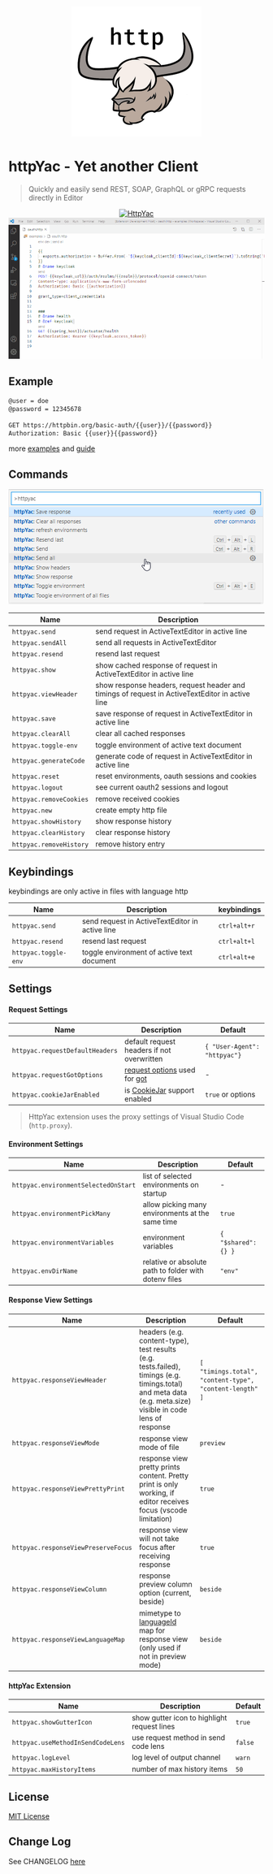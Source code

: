 <p align="center">
<img src="https://raw.githubusercontent.com/AnWeber/vscode-httpyac/master/icon.png" alt="HttpYac Logo" />
</p>

# httpYac - Yet another Client

> Quickly and easily send REST, SOAP, GraphQL or gRPC requests directly in Editor

<p align="center">
<a href="https://httpyac.github.io/">
<img src="https://httpyac.github.io/httpyac_site.png" alt="HttpYac" />
</a>
<img src="https://raw.githubusercontent.com/AnWeber/vscode-httpyac/master/examples/oauth.gif" alt="HttpYac Extension" />
</p>

## Example

```http
@user = doe
@password = 12345678

GET https://httpbin.org/basic-auth/{{user}}/{{password}}
Authorization: Basic {{user}}{{password}}
```

more [examples](https://httpyac.github.io/guide/examples) and [guide](https://httpyac.github.io/guide/)

## Commands

![Commands](https://raw.githubusercontent.com/AnWeber/vscode-httpyac/master/examples/commands.png)

| Name                    | Description                                                                                     |
| ----------------------- | ----------------------------------------------------------------------------------------------- |
| `httpyac.send`          | send request in ActiveTextEditor in active line                                                 |
| `httpyac.sendAll`       | send all requests in ActiveTextEditor                                                           |
| `httpyac.resend`        | resend last request                                                                             |
| `httpyac.show`          | show cached response of request in ActiveTextEditor in active line                              |
| `httpyac.viewHeader`    | show response headers, request header and timings of request in ActiveTextEditor in active line |
| `httpyac.save`          | save response of request in ActiveTextEditor in active line                                     |
| `httpyac.clearAll`      | clear all cached responses                                                                      |
| `httpyac.toggle-env`    | toggle environment of active text document                                                      |
| `httpyac.generateCode`  | generate code of request in ActiveTextEditor in active line                                     |
| `httpyac.reset`         | reset environments, oauth sessions and cookies                                                  |
| `httpyac.logout`        | see current oauth2 sessions and logout                                                          |
| `httpyac.removeCookies` | remove received cookies                                                                         |
| `httpyac.new`           | create empty http file                                                                          |
| `httpyac.showHistory`   | show response history                                                                           |
| `httpyac.clearHistory`  | clear response history                                                                          |
| `httpyac.removeHistory` | remove history entry                                                                            |

## Keybindings

keybindings are only active in files with language http

| Name                 | Description                                     | keybindings  |
| -------------------- | ----------------------------------------------- | ------------ |
| `httpyac.send`       | send request in ActiveTextEditor in active line | `ctrl+alt+r` |
| `httpyac.resend`     | resend last request                             | `ctrl+alt+l` |
| `httpyac.toggle-env` | toggle environment of active text document      | `ctrl+alt+e` |

## Settings

#### Request Settings

| Name                            | Description                                                                                                                            | Default                      |
| ------------------------------- | -------------------------------------------------------------------------------------------------------------------------------------- | ---------------------------- |
| `httpyac.requestDefaultHeaders` | default request headers if not overwritten                                                                                             | `{ "User-Agent": "httpyac"}` |
| `httpyac.requestGotOptions`     | [request options](https://github.com/sindresorhus/got/blob/main/source/types.ts#L96) used for [got](https://www.npmjs.com/package/got) | -                            |
| `httpyac.cookieJarEnabled`      | is [CookieJar](https://github.com/salesforce/tough-cookie#cookiejarstore-options) support enabled                                      | `true` or options            |

> HttpYac extension uses the proxy settings of Visual Studio Code (`http.proxy`).

#### Environment Settings

| Name                                 | Description                                           | Default            |
| ------------------------------------ | ----------------------------------------------------- | ------------------ |
| `httpyac.environmentSelectedOnStart` | list of selected environments on startup              | -                  |
| `httpyac.environmentPickMany`        | allow picking many environments at the same time      | `true`             |
| `httpyac.environmentVariables`       | environment variables                                 | `{ "$shared":{} }` |
| `httpyac.envDirName`                 | relative or absolute path to folder with dotenv files | `"env"`            |

#### Response View Settings

| Name                                | Description                                                                                                                                                             | Default                                                 |
| ----------------------------------- | ----------------------------------------------------------------------------------------------------------------------------------------------------------------------- | ------------------------------------------------------- |
| `httpyac.responseViewHeader`        | headers (e.g. content-type), test results (e.g. tests.failed), timings (e.g. timings.total) and meta data (e.g. meta.size) visible in code lens of response             | `[ "timings.total", "content-type", "content-length" ]` |
| `httpyac.responseViewMode`          | response view mode of file                                                                                                                                              | `preview`                                               |
| `httpyac.responseViewPrettyPrint`   | response view pretty prints content. Pretty print is only working, if editor receives focus (vscode limitation)                                                         | `true`                                                  |
| `httpyac.responseViewPreserveFocus` | response view will not take focus after receiving response                                                                                                              | `true`                                                  |
| `httpyac.responseViewColumn`        | response preview column option (current, beside)                                                                                                                        | `beside`                                                |
| `httpyac.responseViewLanguageMap`   | mimetype to [languageId](https://code.visualstudio.com/docs/languages/identifiers#_known-language-identifiers) map for response view (only used if not in preview mode) | `beside`                                                |

#### httpYac Extension

| Name                              | Description                                             | Default |
| --------------------------------- | ------------------------------------------------------- | ------- |
| `httpyac.showGutterIcon`          | show gutter icon to highlight request lines             | `true`  |
| `httpyac.useMethodInSendCodeLens` | use request method in send code lens                    | `false` |
| `httpyac.logLevel`                | log level of output channel                             | `warn`  |
| `httpyac.maxHistoryItems`         | number of max history items                             | `50`    |

## License

[MIT License](LICENSE)

## Change Log

See CHANGELOG [here](CHANGELOG.md)
